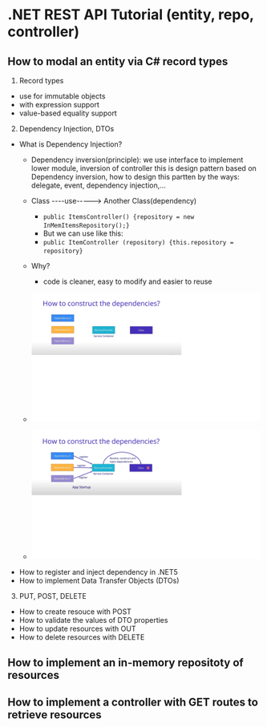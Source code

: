 # .NET REST API Tutorial (entity, repo, controller)

## How to modal an entity via C# record types

1. Record types
- use for immutable objects
- with expression support 
- value-based equality support 
2. Dependency Injection, DTOs
- What is Dependency Injection?
    - Dependency inversion(principle): we use interface to implement lower module, inversion of controller this is design pattern based on Dependency inversion, how to design this partten by the ways: delegate, event, dependency injection,...           
    - Class ----use-----> Another Class(dependency) 
        - `public ItemsController() {repository = new InMemItemsRepository();}`
        - But we can use like this: 
        - `public ItemController (repository) {this.repository = repository}` 
    - Why? 
        - code is cleaner, easy to modify and easier to reuse 

    - ![construct dependency](./image/construct_dependency.png)

    - ![construct dependency](./image/construc_dependency_full.png)
- How to register and inject dependency in .NET5
- How to implement Data Transfer Objects (DTOs)

3. PUT, POST, DELETE
- How to create resouce with POST 
- How to validate the values of DTO properties 
- How to update resources with OUT 
- How to delete resources with DELETE


## How to implement an in-memory repositoty of resources
## How to implement a controller with GET routes to retrieve resources